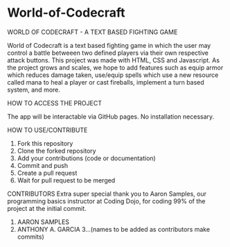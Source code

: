 # World-of-Codecraft

WORLD OF CODECRAFT - A TEXT BASED FIGHTING GAME

World of Codecraft is a text based fighting game in which the user may control a battle betweeen two defined players via their own respective attack buttons.
This project was made with HTML, CSS and Javascript. As the project grows and scales, we hope to add features such as equip armor which reduces damage taken, use/equip
spells which use a new resource called mana to heal a player or cast fireballs, implement a turn based system, and more.

HOW TO ACCESS THE PROJECT

The app will be interactable via GitHub pages. No installation necessary.

HOW TO USE/CONTRIBUTE

1. Fork this repository
2. Clone the forked repository
3. Add your contributions (code or documentation)
4. Commit and push
5. Create a pull request
6. Wait for pull request to be merged

CONTRIBUTORS
Extra super special thank you to Aaron Samples, our programming basics instructor at Coding Dojo, for coding 99% of the project at the initial commit. 

1. AARON SAMPLES
2. ANTHONY A. GARCIA
3...(names to be added as contributors make commits)

